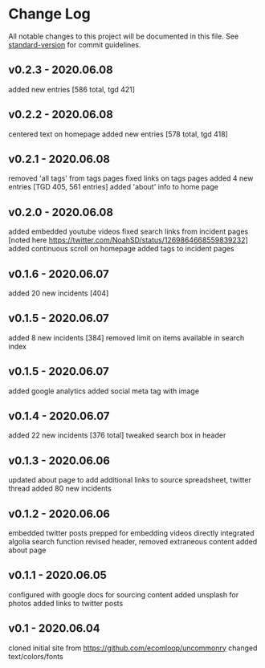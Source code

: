 # Change Log
All notable changes to this project will be documented in this file. See [standard-version](https://github.com/conventional-changelog/standard-version) for commit guidelines.

## v0.2.3 - 2020.06.08
added new entries [586 total, tgd 421]

## v0.2.2 - 2020.06.08
centered text on homepage
added new entries [578 total, tgd 418]

## v0.2.1 - 2020.06.08
removed 'all tags' from tags pages
fixed links on tags pages added 4 new entries [TGD 405, 561 entries]
added 'about' info to home page

## v0.2.0 - 2020.06.08
added embedded youtube videos
fixed search links from incident pages [noted here https://twitter.com/NoahSD/status/1269864668559839232]
added continuous scroll on homepage
added tags to incident pages

## v0.1.6 - 2020.06.07
added 20 new incidents [404]

## v0.1.5 - 2020.06.07
added 8 new incidents [384]
removed limit on items available in search index

## v0.1.5 - 2020.06.07
added google analytics
added social meta tag with image

## v0.1.4 - 2020.06.07
added 22 new incidents [376 total]
tweaked search box in header

## v0.1.3 - 2020.06.06
updated about page to add additional links to source spreadsheet, twitter thread
added 80 new incidents

## v0.1.2 - 2020.06.06
embedded twitter posts
prepped for embedding videos directly
integrated algolia search function
revised header, removed extraneous content
added about page

## v0.1.1 - 2020.06.05
configured with google docs for sourcing content
added unsplash for photos
added links to twitter posts

## v0.1 - 2020.06.04
cloned initial site from https://github.com/ecomloop/uncommonry
changed text/colors/fonts
